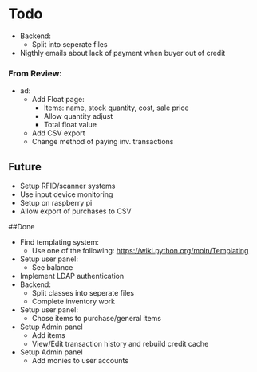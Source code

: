 Todo
====

* Backend:
  * Split into seperate files
* Nigthly emails about lack of payment when buyer out of credit

### From Review:

* ad:
  * Add Float page:
    * Items: name, stock quantity, cost, sale price
    * Allow quantity adjust
    * Total float value
  * Add CSV export
  * Change method of paying inv. transactions

## Future

* Setup RFID/scanner systems
* Use input device monitoring
* Setup on raspberry pi
* Allow export of purchases to CSV

##Done
* Find templating system:
  * Use one of the following: https://wiki.python.org/moin/Templating
* Setup user panel:
  * See balance
* Implement LDAP authentication
* Backend:
  * Split classes into seperate files
  * Complete inventory work
* Setup user panel:
  * Chose items to purchase/general items
* Setup Admin panel
  * Add items
  * View/Edit transaction history and rebuild credit cache
* Setup Admin panel
  * Add monies to user accounts
